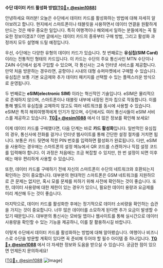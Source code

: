 **수단 데이터 카드 활성화 방법[[TG💪+ @esim1088](https://t.me/s/esim1088)]**

안녕하세요 여러분! 오늘은 수단에서 데이터 카드를 활성화하는 방법에 대해 자세히 알아보려고 합니다. 현지에서 스마트폰이나 태블릿을 사용하면서 데이터 연결을 원활하게 만드는 것은 매우 중요한 일입니다. 특히 여행객이나 해외에서 일하는 분들에게는 꼭 필요한 정보이겠죠? 이번 글에서는 데이터 카드의 종류부터 구매 방법, 그리고 활성화 과정까지 모두 설명해 드릴 예정입니다.

우선, 수단에는 다양한 유형의 데이터 카드가 있습니다. 첫 번째로는 **유심칩(SIM Card)** 이라는 전통적인 형태의 카드입니다. 이 카드는 수단의 주요 통신사인 MTN 수단이나 ZAIN 수단에서 쉽게 구입할 수 있으며, 각 통신사는 고속 인터넷 서비스를 제공합니다. 만약 처음 방문하는 경우라면, 공항이나 시내의 대형 슈퍼마켓에서 구매할 수 있습니다. 유심칩은 보통 기본 요금제와 추가 데이터 패키지를 선택할 수 있는 플렉스러운 방식으로 운영됩니다.

두 번째로는 **eSIM(electronic SIM)** 이라는 혁신적인 기술입니다. eSIM은 물리적으로 존재하지 않으며, 스마트폰이나 태블릿 내부에 내장된 전자 칩으로 작동합니다. 이를 통해 별도의 유심칩을 교체하지 않고도 여러 네트워크를 동시에 사용할 수 있습니다. eSIM은 특히 해외여행객에게 인기가 많으며, 수단에서도 여러 통신사들이 eSIM 서비스를 제공하고 있습니다. **[TG💪+ @esim1088](https://t.me/s/esim1088)** 에서 더 많은 정보를 확인해 보세요!

이제 데이터 카드를 구매했다면, 다음 단계는 바로 **카드 활성화**입니다. 일반적인 유심칩의 경우, 통신사에 전화를 걸거나 인터넷 웹사이트를 통해 간단한 설정 절차를 거치면 됩니다. 보통은 카드 뒷면에 적힌 PIN 번호를 입력하면 활성화가 완료됩니다. 다만, eSIM을 사용하는 경우에는 스마트폰의 설정 메뉴에서 QR 코드를 스캔하거나 직접 설정 코드를 입력해야 합니다. 이 과정은 처음에는 조금 복잡할 수 있지만, 한 번 설정이 되면 이후에는 매우 편리하게 사용할 수 있습니다.

또한, 데이터 카드를 구매하기 전에 자신의 스마트폰이 수단의 네트워크와 호환되는지 확인하는 것이 중요합니다. 대부분의 현대적인 스마트폰은 GSM 네트워크를 지원하므로 큰 문제는 없지만, 혹시 모를 문제를 피하기 위해 사전에 확인하는 것이 좋습니다. 또한, 데이터 사용량에 대한 제한이 있는 경우가 있으니, 필요한 데이터 용량과 요금제를 미리 계산해 두는 것이 좋습니다.

마지막으로, 데이터 카드를 활성화한 후에는 정기적으로 데이터 소비량을 확인하는 습관을 가지는 것이 중요합니다. 너무 많은 데이터를 소모하게 된다면 추가 요금이 발생할 수 있기 때문입니다. 대부분의 통신사는 모바일 앱이나 웹사이트를 통해 실시간으로 데이터 사용량을 확인할 수 있는 기능을 제공하니, 이를 잘 활용하시길 바랍니다.

이렇게 수단에서 데이터 카드를 활성화하는 방법에 대해 알아봤습니다. 여행이나 비즈니스로 수단을 방문할 계획이 있다면 꼭 준비해 두어야 할 필수 아이템 중 하나입니다. **[TG💪+ @esim1088](https://t.me/s/esim1088)** 에서 더 자세한 정보와 도움을 받으실 수 있습니다. 궁금한 점이 있으면 언제든지 문의하세요!

[[TG💪+ @esim1088](https://t.me/s/esim1088) ![Image](https://i.postimg.cc/Y0z9fWf4/image.png)]